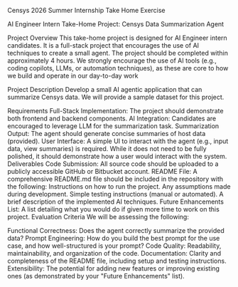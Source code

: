 Censys 2026 Summer Internship Take Home Exercise 

AI Engineer Intern Take-Home Project: Censys Data Summarization Agent

Project Overview
This take-home project is designed for AI Engineer intern candidates. It is a full-stack project that encourages the use of AI techniques to create a small agent. The project should be completed within approximately 4 hours. We strongly encourage the use of AI tools (e.g., coding copilots, LLMs, or automation techniques), as these are core to how we build and operate in our day-to-day work

Project Description
Develop a small AI agentic application that can summarize Censys data. We will provide a sample dataset for this project.

Requirements
Full-Stack Implementation: The project should demonstrate both frontend and backend components.
AI Integration: Candidates are encouraged to leverage LLM for the summarization task.
Summarization Output: The agent should generate concise summaries of host data (provided).
User Interface: A simple UI to interact with the agent (e.g., input data, view summaries) is required. While it does not need to be fully polished, it should demonstrate how a user would interact with the system. 
Deliverables
Code Submission: All source code should be uploaded to a publicly accessible GitHub or Bitbucket account.
README File: A comprehensive README.md file should be included in the repository with the following:
Instructions on how to run the project.
Any assumptions made during development.
Simple testing instructions (manual or automated).
A brief description of the implemented AI techniques.
Future Enhancements List: A list detailing what you would do if given more time to work on this project.
Evaluation Criteria
We will be assessing the following:

 

Functional Correctness: Does the agent correctly summarize the provided data?
Prompt Engineering: How do you build the best prompt for the use case, and how well-structured is your prompt?
Code Quality: Readability, maintainability, and organization of the code.
Documentation: Clarity and completeness of the README file, including setup and testing instructions.
Extensibility: The potential for adding new features or improving existing ones (as demonstrated by your "Future Enhancements" list).


